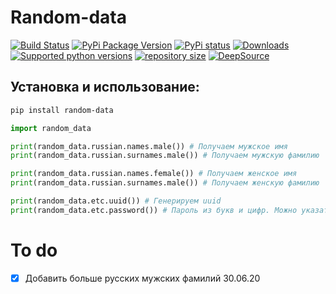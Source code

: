 # Random-data

[![Build Status](https://travis-ci.com/daveusa31/random_data.svg?branch=master)](https://travis-ci.com/daveusa31/random_data)
[![PyPi Package Version](https://img.shields.io/pypi/v/random_data.svg?style=flat-square)](https://pypi.python.org/pypi/random_data)
[![PyPi status](https://img.shields.io/pypi/status/random_data.svg?style=flat-square)](https://pypi.python.org/pypi/random_data)
[![Downloads](https://pepy.tech/badge/random-data)](https://pepy.tech/project/random-data)
[![Supported python versions](https://img.shields.io/pypi/pyversions/random_data.svg?style=flat-square)](https://pypi.python.org/pypi/random_data)
[![repository size](https://img.shields.io/github/repo-size/daveusa31/random_data)](https://github.com/daveusa31/random_data)
[![DeepSource](https://static.deepsource.io/deepsource-badge-light-mini.svg)](https://deepsource.io/gh/daveusa31/random_data/?ref=repository-badge)

## Установка и использование:
```sh 
pip install random-data
```

```python 
import random_data

print(random_data.russian.names.male()) # Получаем мужское имя
print(random_data.russian.surnames.male()) # Получаем мужскую фамилию

print(random_data.russian.names.female()) # Получаем женское имя
print(random_data.russian.surnames.male()) # Получаем женскую фамилию

print(random_data.etc.uuid()) # Генерируем uuid
print(random_data.etc.password()) # Пароль из букв и цифр. Можно указать нужную длину


```

# To do
- [X] Добавить больше русских мужских фамилий 30.06.20